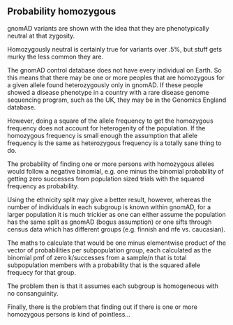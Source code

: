 ## Probability homozygous

gnomAD variants are shown with the idea that they are phenotypically neutral at that zygosity.

Homozygously neutral is certainly true for variants over .5%,
but stuff gets murky the less common they are.

The gnomAD control database does not have every individual on Earth.
So this means that there may be one or more peoples that are homozygous for a given allele found
heterozygously only in gnomAD.
If these people showed a disease phenotype in a country with a rare disease genome sequencing program,
such as the UK, they may be in the Genomics England database.

However, doing a square of the allele frequency to get the homozygous frequency
does not account for heterogenity of the population.
If the homozygous frequency is small enough the assumption that allele frequency
is the same as heterozygous frequency is a totally sane thing to do.

The probability of finding one or more persons with homozygous alleles would
follow a negative binomial, e.g. one minus the binomial probability of getting zero successes from population sized trials with the squared frequency as probability.

Using the ethnicity split may give a better result, however, 
whereas the number of individuals in each subgroup is known within gnomAD,
for a larger population it is much trickier
as one can either assume the population has the same split as gnomAD (bogus assumption)
or one sifts through census data which has different groups (e.g. finnish and nfe vs. caucasian).

The maths to calculate that would be one minus elementwise product of 
the vector of probabilities per subpopulation group, each calculated as the binomial pmf of zero k/successes from a sample/n that is total subpopulation members
with a probability that is the squared allele frequecy for that group.

The problem then is that it assumes each subgroup is homogeneous with no consanguinity.

Finally, there is the problem that finding out if there is one or more homozygous persons
is kind of pointless...

